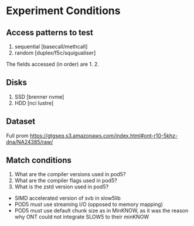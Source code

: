 # Experiment Conditions

## Access patterns to test

1. sequential [basecall/methcall]
2. random [duplex/f5c/squigualiser]

The fields accessed (in order) are
1. 
2. 

## Disks 

1. SSD [brenner nvme]
2. HDD [nci lustre]

## Dataset

Full prom
https://gtgseq.s3.amazonaws.com/index.html#ont-r10-5khz-dna/NA24385/raw/

## Match conditions

1. What are the compiler versions used in pod5?
2. What are the compiler flags used in pod5?
3. What is the zstd version used in pod5?

- SIMD accelerated version of svb in slow5lib
- POD5 must use streaming I/O (opposed to memory mapping)
- POD5 must use default chunk size as in MinKNOW, as it was the reason why ONT could not integrate SLOW5 to their minKNOW


